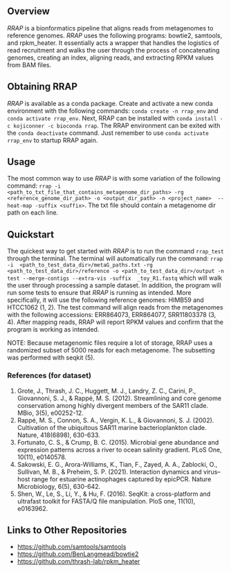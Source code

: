## Overview
*RRAP* is a bionformatics pipeline that aligns reads from metagenomes to reference
genomes. *RRAP* uses the following programs: bowtie2, samtools, and rpkm_heater. It
essentially acts a wrapper that handles the logistics of read recruitment and walks
the user through the process of concatenating genomes, creating an index, aligning
reads, and extracting RPKM values from BAM files. 

## Obtaining RRAP
*RRAP* is available as a conda package. Create and activate a new conda environment 
with the following commands: `conda create -n rrap_env` and `conda activate rrap_env`.
Next, RRAP can be installed with `conda install -c kojiconner -c bioconda rrap`.
The RRAP environment can be exited with the `conda deactivate` command. Just remember
to use `conda activate rrap_env` to startup RRAP again.

## Usage
The most common way to use *RRAP* is with some variation of the following command:
`rrap -i  <path_to_txt_file_that_contains_metagenome_dir_paths> -rg 
<reference_genome_dir_path> -o <output_dir_path> -n <project_name> 
--heat-map -suffix <suffix>`. The txt file should contain a metagenome dir path
on each line. 

## Quickstart
The quickest way to get started with *RRAP* is to run the command `rrap_test`
through the terminal. The terminal will automatically run the command: 
`rrap -i  <path_to_test_data_dir>/metaG_paths.txt -rg <path_to_test_data_dir>/reference
 -o <path_to_test_data_dir>/output -n test --merge-contigs --extra-vis -suffix 
_toy_R1.fastq` which will walk the user through processing a sample dataset. In
addition, the program will run some tests to ensure that *RRAP* is running as
intended. More specifically, it will use the following reference genomes: HIMB59 and 
HTCC1062 (1, 2). The test command will align reads from the metagenomes with the 
following accessions: ERR864073, ERR864077, SRR11803378 (3, 4). After mapping reads, 
RRAP will report RPKM values and confirm that the program is working as intended.

NOTE: Because metagenomic files require a lot of storage, RRAP uses a randomized subset
of 5000 reads for each metagenome. The subsetting was performed with seqkit (5).

### References (for dataset)
1. Grote, J., Thrash, J. C., Huggett, M. J., Landry, Z. C., Carini, P., Giovannoni, S. J., & Rappé, M. S. (2012). Streamlining and core genome conservation among highly divergent members of the SAR11 clade. MBio, 3(5), e00252-12.
2. Rappé, M. S., Connon, S. A., Vergin, K. L., & Giovannoni, S. J. (2002). Cultivation of the ubiquitous SAR11 marine bacterioplankton clade. Nature, 418(6898), 630-633.
3. Fortunato, C. S., & Crump, B. C. (2015). Microbial gene abundance and expression patterns across a river to ocean salinity gradient. PLoS One, 10(11), e0140578.
4. Sakowski, E. G., Arora-Williams, K., Tian, F., Zayed, A. A., Zablocki, O., Sullivan, M. B., & Preheim, S. P. (2021). Interaction dynamics and virus–host range for estuarine actinophages captured by epicPCR. Nature Microbiology, 6(5), 630-642.
5. Shen, W., Le, S., Li, Y., & Hu, F. (2016). SeqKit: a cross-platform and ultrafast toolkit for FASTA/Q file manipulation. PloS one, 11(10), e0163962.

## Links to Other Repositories
* https://github.com/samtools/samtools
* https://github.com/BenLangmead/bowtie2
* https://github.com/thrash-lab/rpkm_heater
